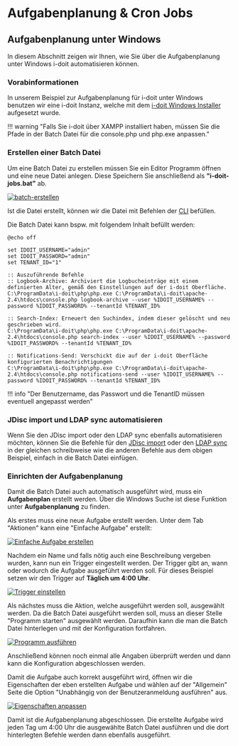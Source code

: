 # Aufgabenplanung & Cron Jobs

## Aufgabenplanung unter Windows

In diesem Abschnitt zeigen wir Ihnen, wie Sie über die Aufgabenplanung unter Windows i-doit automatisieren können.

### Vorabinformationen

In unserem Beispiel zur Aufgabenplanung für i-doit unter Windows benutzen wir eine i-doit Instanz, welche mit dem [i-doit Windows Installer](../installation/manuelle-installation/microsoft-windows-server/index.md) aufgesetzt wurde.

!!! warning "Falls Sie i-doit über XAMPP installiert haben, müssen Sie die Pfade in der Batch Datei für die console.php und php.exe anpassen."

### Erstellen einer Batch Datei

Um eine Batch Datei zu erstellen müssen Sie ein Editor Programm öffnen und eine neue Datei anlegen. Diese Speichern Sie anschließend als **"i-doit-jobs.bat"** ab.

[![batch-erstellen](../assets/images/de/automatisierung-und-integration/aufgabenplanung-und-cronjobs/1-auc.png)](../assets/images/de/automatisierung-und-integration/aufgabenplanung-und-cronjobs/1-auc.png)

Ist die Datei erstellt, können wir die Datei mit Befehlen der [CLI](./cli/console/optionen-und-parameter-der-console.md) befüllen.

Die Batch Datei kann bspw. mit folgendem Inhalt befüllt werden:

```batch
@echo off

set IDOIT_USERNAME="admin"
set IDOIT_PASSWORD="admin"
set TENANT_ID="1"

:: Auszuführende Befehle
:: Logbook-Archive: Archiviert die Logbucheinträge mit einem definierten Alter, gemäß den Einstellungen auf der i-doit Oberfläche.
C:\ProgramData\i-doit\php\php.exe C:\ProgramData\i-doit\apache-2.4\htdocs\console.php logbook-archive --user %IDOIT_USERNAME% --password %IDOIT_PASSWORD% --tenantId %TENANT_ID%

:: Search-Index: Erneuert den Suchindex, indem dieser gelöscht und neu geschrieben wird.
C:\ProgramData\i-doit\php\php.exe C:\ProgramData\i-doit\apache-2.4\htdocs\console.php search-index --user %IDOIT_USERNAME% --password %IDOIT_PASSWORD% --tenantId %TENANT_ID%

:: Notifications-Send: Verschickt die auf der i-doit Oberfläche konfigurierten Benachrichtigungen
C:\ProgramData\i-doit\php\php.exe C:\ProgramData\i-doit\apache-2.4\htdocs\console.php notifications-send --user %IDOIT_USERNAME% --password %IDOIT_PASSWORD% --tenantId %TENANT_ID%
```

!!! info "Der Benutzername, das Passwort und die TenantID müssen eventuell angepasst werden"

### JDisc import und LDAP sync automatisieren

Wenn Sie den JDisc import oder den LDAP sync ebenfalls automatisieren möchten, können Sie die Befehle für den [JDisc import](../automatisierung-und-integration/cli/console/optionen-und-parameter-der-console.md#import-jdisc) oder den [LDAP sync](../automatisierung-und-integration/cli/console/optionen-und-parameter-der-console.md#ldap-sync) in der gleichen schreibweise wie die anderen Befehle aus dem obigen Beispiel, einfach in die Batch Datei einfügen.

### Einrichten der Aufgabenplanung

Damit die Batch Datei auch automatisch ausgeführt wird, muss ein **Aufgabenplan** erstellt werden.
Über die Windows Suche ist diese Funktion unter **Aufgabenplanung** zu finden.

Als erstes muss eine neue Aufgabe erstellt werden. Unter dem Tab "Aktionen" kann eine "Einfache Aufgabe" erstellt:

[![Einfache Aufgabe erstellen](../assets/images/de/automatisierung-und-integration/aufgabenplanung-und-cronjobs/2-auc.png)](../assets/images/de/automatisierung-und-integration/aufgabenplanung-und-cronjobs/2-auc.png)

Nachdem ein Name und falls nötig auch eine Beschreibung vergeben wurden, kann nun ein Trigger eingestellt werden.
Der Trigger gibt an, wann oder wodurch die Aufgabe ausgeführt werden soll.
Für dieses Beispiel setzen wir den Trigger auf **Täglich um 4:00 Uhr**.

[![Trigger einstellen](../assets/images/de/automatisierung-und-integration/aufgabenplanung-und-cronjobs/3-auc.png)](../assets/images/de/automatisierung-und-integration/aufgabenplanung-und-cronjobs/3-auc.png)

Als nächstes muss die Aktion, welche ausgeführt werden soll, ausgewählt werden. Da die Batch Datei ausgeführt werden soll, muss an dieser Stelle "Programm starten" ausgewählt werden.
Daraufhin kann die man die Batch Datei hinterlegen und mit der Konfiguration fortfahren.

[![Programm ausführen](../assets/images/de/automatisierung-und-integration/aufgabenplanung-und-cronjobs/4-auc.png)](../assets/images/de/automatisierung-und-integration/aufgabenplanung-und-cronjobs/4-auc.png)

Anschließend können noch einmal alle Angaben überprüft werden und dann kann die Konfiguration abgeschlossen werden.

Damit die Aufgabe auch korrekt ausgeführt wird, öffnen wir die Eigenschaften der eben erstellten Aufgabe und wählen auf der "Allgemein" Seite die Option "Unabhängig von der Benutzeranmeldung ausführen" aus.

[![Eigenschaften anpassen](../assets/images/de/automatisierung-und-integration/aufgabenplanung-und-cronjobs/5-auc.png)](../assets/images/de/automatisierung-und-integration/aufgabenplanung-und-cronjobs/5-auc.png)

Damit ist die Aufgabenplanung abgeschlossen.
Die erstellte Aufgabe wird jeden Tag um 4:00 Uhr die ausgewählte Batch Datei ausführen und die dort hinterlegten Befehle werden dann ebenfalls ausgeführt.
